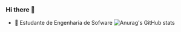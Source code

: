 ### Hi there 👋

- 🌱 Estudante de Engenharia de Sofware
![Anurag's GitHub stats](https://github-readme-stats.vercel.app/api?wmurito=anuraghazra&theme=darcula&show_icons=true)


